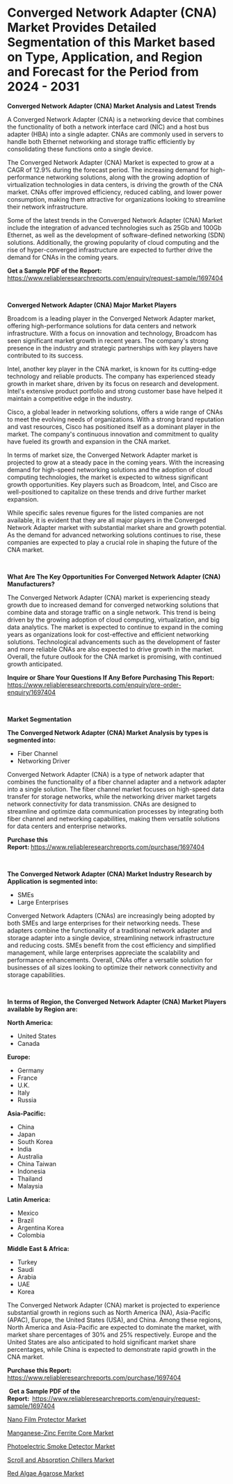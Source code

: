 <p><h1>Converged Network Adapter (CNA) Market Provides Detailed Segmentation of this Market based on Type, Application, and Region and Forecast for the Period from 2024 - 2031</h1></p><p><strong>Converged Network Adapter (CNA) Market Analysis and Latest Trends</strong></p>
<p><p>A Converged Network Adapter (CNA) is a networking device that combines the functionality of both a network interface card (NIC) and a host bus adapter (HBA) into a single adapter. CNAs are commonly used in servers to handle both Ethernet networking and storage traffic efficiently by consolidating these functions onto a single device.</p><p>The Converged Network Adapter (CNA) Market is expected to grow at a CAGR of 12.9% during the forecast period. The increasing demand for high-performance networking solutions, along with the growing adoption of virtualization technologies in data centers, is driving the growth of the CNA market. CNAs offer improved efficiency, reduced cabling, and lower power consumption, making them attractive for organizations looking to streamline their network infrastructure.</p><p>Some of the latest trends in the Converged Network Adapter (CNA) Market include the integration of advanced technologies such as 25Gb and 100Gb Ethernet, as well as the development of software-defined networking (SDN) solutions. Additionally, the growing popularity of cloud computing and the rise of hyper-converged infrastructure are expected to further drive the demand for CNAs in the coming years.</p></p>
<p><strong>Get a Sample PDF of the Report:&nbsp;</strong> <a href="https://www.reliableresearchreports.com/enquiry/request-sample/1697404">https://www.reliableresearchreports.com/enquiry/request-sample/1697404</a></p>
<p>&nbsp;</p>
<p><strong>Converged Network Adapter (CNA) Major Market Players</strong></p>
<p><p>Broadcom is a leading player in the Converged Network Adapter market, offering high-performance solutions for data centers and network infrastructure. With a focus on innovation and technology, Broadcom has seen significant market growth in recent years. The company's strong presence in the industry and strategic partnerships with key players have contributed to its success.</p><p>Intel, another key player in the CNA market, is known for its cutting-edge technology and reliable products. The company has experienced steady growth in market share, driven by its focus on research and development. Intel's extensive product portfolio and strong customer base have helped it maintain a competitive edge in the industry.</p><p>Cisco, a global leader in networking solutions, offers a wide range of CNAs to meet the evolving needs of organizations. With a strong brand reputation and vast resources, Cisco has positioned itself as a dominant player in the market. The company's continuous innovation and commitment to quality have fueled its growth and expansion in the CNA market.</p><p>In terms of market size, the Converged Network Adapter market is projected to grow at a steady pace in the coming years. With the increasing demand for high-speed networking solutions and the adoption of cloud computing technologies, the market is expected to witness significant growth opportunities. Key players such as Broadcom, Intel, and Cisco are well-positioned to capitalize on these trends and drive further market expansion.</p><p>While specific sales revenue figures for the listed companies are not available, it is evident that they are all major players in the Converged Network Adapter market with substantial market share and growth potential. As the demand for advanced networking solutions continues to rise, these companies are expected to play a crucial role in shaping the future of the CNA market.</p></p>
<p>&nbsp;</p>
<p><strong>What Are The Key Opportunities For Converged Network Adapter (CNA) Manufacturers?</strong></p>
<p><p>The Converged Network Adapter (CNA) market is experiencing steady growth due to increased demand for converged networking solutions that combine data and storage traffic on a single network. This trend is being driven by the growing adoption of cloud computing, virtualization, and big data analytics. The market is expected to continue to expand in the coming years as organizations look for cost-effective and efficient networking solutions. Technological advancements such as the development of faster and more reliable CNAs are also expected to drive growth in the market. Overall, the future outlook for the CNA market is promising, with continued growth anticipated.</p></p>
<p><strong>Inquire or Share Your Questions If Any Before Purchasing This Report:</strong> <a href="https://www.reliableresearchreports.com/enquiry/pre-order-enquiry/1697404">https://www.reliableresearchreports.com/enquiry/pre-order-enquiry/1697404</a></p>
<p>&nbsp;</p>
<p><strong>Market Segmentation</strong></p>
<p><strong>The Converged Network Adapter (CNA) Market Analysis by types is segmented into:</strong></p>
<p><ul><li>Fiber Channel</li><li>Networking Driver</li></ul></p>
<p><p>Converged Network Adapter (CNA) is a type of network adapter that combines the functionality of a fiber channel adapter and a network adapter into a single solution. The fiber channel market focuses on high-speed data transfer for storage networks, while the networking driver market targets network connectivity for data transmission. CNAs are designed to streamline and optimize data communication processes by integrating both fiber channel and networking capabilities, making them versatile solutions for data centers and enterprise networks.</p></p>
<p><strong>Purchase this Report:&nbsp;</strong><a href="https://www.reliableresearchreports.com/purchase/1697404">https://www.reliableresearchreports.com/purchase/1697404</a></p>
<p>&nbsp;</p>
<p><strong>The Converged Network Adapter (CNA) Market Industry Research by Application is segmented into:</strong></p>
<p><ul><li>SMEs</li><li>Large Enterprises</li></ul></p>
<p><p>Converged Network Adapters (CNAs) are increasingly being adopted by both SMEs and large enterprises for their networking needs. These adapters combine the functionality of a traditional network adapter and storage adapter into a single device, streamlining network infrastructure and reducing costs. SMEs benefit from the cost efficiency and simplified management, while large enterprises appreciate the scalability and performance enhancements. Overall, CNAs offer a versatile solution for businesses of all sizes looking to optimize their network connectivity and storage capabilities.</p></p>
<p>&nbsp;</p>
<p><strong>In terms of Region, the Converged Network Adapter (CNA) Market Players available by Region are:</strong></p>
<p>
    <p> <strong> North America: </strong>
        <ul>
            <li>United States</li>
            <li>Canada</li>
        </ul>
        </p> 
    <p> <strong> Europe: </strong>
        <ul>
            <li>Germany</li>
            <li>France</li>
            <li>U.K.</li>
            <li>Italy</li>
            <li>Russia</li>
        </ul>
        </p> 
    <p> <strong> Asia-Pacific: </strong>
        <ul>
            <li>China</li>
            <li>Japan</li>
            <li>South Korea</li>
            <li>India</li>
            <li>Australia</li>
            <li>China Taiwan</li>
            <li>Indonesia</li>
            <li>Thailand</li>
            <li>Malaysia</li>
        </ul>
        </p> 
    <p> <strong> Latin America: </strong>
        <ul>
            <li>Mexico</li>
            <li>Brazil</li>
            <li>Argentina Korea</li>
            <li>Colombia</li>
        </ul>
        </p> 
    <p> <strong> Middle East & Africa: </strong>
        <ul>
            <li>Turkey</li>
            <li>Saudi</li>
            <li>Arabia</li>
            <li>UAE</li>
            <li>Korea</li>
        </ul>
    </p>
    </p>
<p><p>The Converged Network Adapter (CNA) market is projected to experience substantial growth in regions such as North America (NA), Asia-Pacific (APAC), Europe, the United States (USA), and China. Among these regions, North America and Asia-Pacific are expected to dominate the market, with market share percentages of 30% and 25% respectively. Europe and the United States are also anticipated to hold significant market share percentages, while China is expected to demonstrate rapid growth in the CNA market.</p></p>
<p><strong>Purchase this Report: </strong><a href="https://www.reliableresearchreports.com/purchase/1697404">https://www.reliableresearchreports.com/purchase/1697404</a></p>
<p>&nbsp;<strong>Get a Sample PDF of the Report:&nbsp;&nbsp;</strong><a href="https://www.reliableresearchreports.com/enquiry/request-sample/1697404">https://www.reliableresearchreports.com/enquiry/request-sample/1697404</a></p>
<p><strong></strong></p>
<p><p><a href="https://github.com/zjyglelu/Market-Research-Report-List-1/blob/main/nano-film-protector-market.md">Nano Film Protector Market</a></p><p><a href="https://issuu.com/reportprime-2/docs/manganese-zinc-ferrite-core-market-size-2030.pptx">Manganese-Zinc Ferrite Core Market</a></p><p><a href="https://github.com/santosh758595/Market-Research-Report-List-3/blob/main/photoelectric-smoke-detector-market.md">Photoelectric Smoke Detector Market</a></p><p><a href="https://github.com/elizabethdagraca/Market-Research-Report-List-2/blob/main/scroll-and-absorption-chillers-market.md">Scroll and Absorption Chillers Market</a></p><p><a href="https://issuu.com/reportprime-2/docs/red-algae-agarose-market-size-2030.pptx">Red Algae Agarose Market</a></p></p>